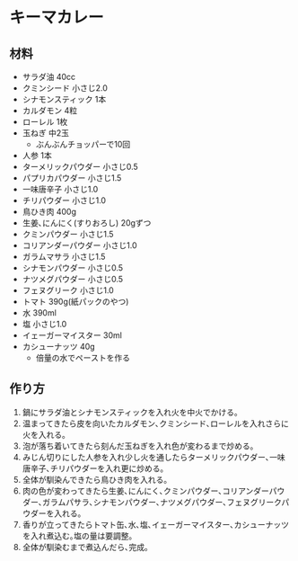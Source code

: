 # キーマカレー

## 材料

* サラダ油 40cc
* クミンシード 小さじ2.0
* シナモンスティック 1本
* カルダモン 4粒
* ローレル 1枚
* 玉ねぎ 中2玉
  * ぶんぶんチョッパーで10回
* 人参 1本
* ターメリックパウダー 小さじ0.5
* パプリカパウダー 小さじ1.5
* 一味唐辛子 小さじ1.0
* チリパウダー 小さじ1.0
* 鳥ひき肉 400g
* 生姜､にんにく(すりおろし) 20gずつ
* クミンパウダー 小さじ1.5
* コリアンダーパウダー 小さじ1.0
* ガラムマサラ 小さじ1.5
* シナモンパウダー 小さじ0.5
* ナツメグパウダー 小さじ0.5
* フェヌグリーク 小さじ1.0
* トマト 390g(紙パックのやつ)
* 水 390ml
* 塩 小さじ1.0
* イェーガーマイスター 30ml
* カシューナッツ 40g
  * 倍量の水でペーストを作る

## 作り方

1. 鍋にサラダ油とシナモンスティックを入れ火を中火でかける｡
1. 温まってきたら皮を向いたカルダモン､クミンシード､ローレルを入れさらに火を入れる｡
1. 泡が落ち着いてきたら刻んだ玉ねぎを入れ色が変わるまで炒める｡
1. みじん切りにした人参を入れ少し火を通したらターメリックパウダー､一味唐辛子､チリパウダーを入れ更に炒める｡
1. 全体が馴染んできたら鳥ひき肉を入れる｡
1. 肉の色が変わってきたら生姜､にんにく､クミンパウダー､コリアンダーパウダー､ガラムパサラ､シナモンパウダー､ナツメグパウダー､フェヌグリークパウダーを入れる｡
1. 香りが立ってきたらトマト缶､水､塩､イェーガーマイスター､カシューナッツを入れ煮込む｡塩の量は要調整｡
1. 全体が馴染むまで煮込んだら､完成｡
